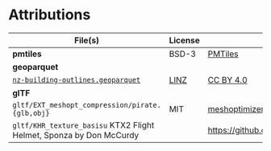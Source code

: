 # Attributions

| File(s)                                                             | License      | Source                                           |
| ------------------------------------------------------------------- | ------------ | ------------------------------------------------ |
| **pmtiles**                                                         | BSD-3        | [PMTiles][PMTiles]                               |
| **geoparquet**                                                      |              |                                                  |
| [`nz-building-outlines.geoparquet`][geoparquet]                     | [LINZ][linz] | [CC BY 4.0][ccby40]                              |
| **glTF**                                                            |              |                                                  |
| `gltf/EXT_meshopt_compression/pirate.{glb,obj}`                     | MIT          | [meshoptimizer][meshoptimizer]                   |
| `gltf/KHR_texture_basisu` KTX2 Flight Helmet, Sponza by Don McCurdy |              | https://github.com/KhronosGroup/glTF/issues/1750 |

[PMTiles]: https://github.com/protomaps/PMTiles/blob/main/LICENSE
[geoparquet]: ./geoparquet/nz-building-outlines.geoparquet
[linz]: https://data.linz.govt.nz/layer/101290-nz-building-outlines/
[ccby40]: https://creativecommons.org/licenses/by/4.0/
[meshoptimizer]: https://github.com/zeux/meshoptimizer/tree/master/demo
